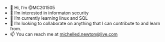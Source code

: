 - 👋 Hi, I’m @MC201505
- 👀 I’m interested in informaton security
- 🌱 I’m currently learning linux and SQL
- 💞️ I’m looking to collaborate on anything that I can contribute to and learn from.
- 📫 You can reach me at michelled.newton@live.com

<!---
MC201505/MC201505 is a ✨ special ✨ repository because its `README.md` (this file) appears on your GitHub profile.
You can click the Preview link to take a look at your changes
